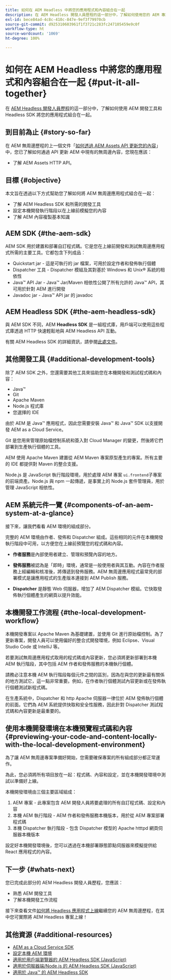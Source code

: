 ```yaml
---
title: 如何在 AEM Headless 中將您的應用程式和內容組合在一起
description: 在 AEM Headless 開發人員歷程的這一部分中，了解如何使用您的 AEM 專案 (包含內容片段)、GraphQL 呼叫、REST API 呼叫和您的應用程式，並為上線做好準備。
exl-id: bece84ad-4c8c-410c-847e-9ef3f79970cb
source-git-commit: d925310603961f1f3721c283fc247105459e9c0f
workflow-type: ht
source-wordcount: '1069'
ht-degree: 100%

---
```


# 如何在 AEM Headless 中將您的應用程式和內容組合在一起 {#put-it-all-together}

在 [AEM Headless 開發人員歷程](overview.md)的這一部分中，了解如何使用 AEM 開發工具和 Headless SDK 將您的應用程式組合在一起。

## 到目前為止 {#story-so-far}

在 AEM 無周邊歷程的上一個文件「[如何透過 AEM Assets API 更新您的內容](update-your-content.md)」中，您已了解如何通過 API 更新 AEM 中現有的無周邊內容，您現在應該：

* 了解 AEM Assets HTTP API。

## 目標 {#objective}

本文旨在透過以下方式幫助您了解如何將 AEM 無周邊應用程式組合在一起：

* 了解 AEM Headless SDK 和所需的開發工具
* 設定本機開發執行階段以在上線前模擬您的內容
* 了解 AEM 內容複製基本知識

## AEM SDK {#the-aem-sdk}

AEM SDK 用於建置和部署自訂程式碼。它是您在上線前開發和測試無周邊應用程式所需的主要工具。它都包含下列成品：

* Quickstart jar - 這是可執行的 jar 檔案，可用於設定作者和發佈執行個體
* Dispatcher 工具 - Dispatcher 模組及其對基於 Windows 和 Unix® 系統的相依性
* Java™ API Jar - Java™ Jar/Maven 相依性公開了所有允許的 Java™ API，其可用於針對 AEM 進行開發
* Javadoc jar - Java™ API jar 的 javadoc

## AEM Headless SDK {#the-aem-headless-sdk}

與 AEM SDK 不同，AEM **Headless SDK** 是一組程式庫，用戶端可以使用這些程式庫透過 HTTP 快速輕鬆地與 AEM Headless API 互動。

有關 AEM Headless SDK 的詳細資訊，請參閱[此處文件](https://experienceleague.adobe.com/docs/experience-manager-learn/getting-started-with-aem-headless/how-to/aem-headless-sdk.html)。

## 其他開發工具 {#additional-development-tools}

除了 AEM SDK 之外，您還需要其他工具來協助您在本機開發和測試程式碼和內容：

* Java™
* Git
* Apache Maven
* Node.js 程式庫
* 您選擇的 IDE

由於 AEM 是 Java™ 應用程式，因此您需要安裝 Java™ 和 Java™ SDK 以支援開發 AEM as a Cloud Service。

Git 是您用來管理原始檔控制系統和簽入對 Cloud Manager 的變更，然後將它們部署到生產執行個體的工具。

AEM 使用 Apache Maven 建置從 AEM Maven 專案原型產生的專案。所有主要的 IDE 都提供對 Maven 的整合支援。

Node.js 是 JavaScript 執行階段環境，用於處理 AEM 專案 `ui.frontend`子專案的前端資產。Node.js 與 npm 一起傳遞，是事實上的 Node.js 套件管理員，用於管理 JavaScript 相依性。

## AEM 系統元件一覽 {#components-of-an-aem-system-at-a-glance}

接下來，讓我們看看 AEM 環境的組成部分。

完整的 AEM 環境由作者、發佈和 Dispatcher 組成。這些相同的元件在本機開發執行階段中可用，以方便您在上線前預覽您的程式碼和內容。

* **作者服務**&#x200B;是內部使用者建立、管理和預覽內容的地方。

* **發佈服務**&#x200B;被認為是「即時」環境，通常是一般使用者與其互動。內容在作者服務上經編輯和核准後，將傳遞到發佈服務。AEM 無周邊應用程式最常見的部署模式是讓應用程式的生產版本連接到 AEM Publish 服務。

* **Dispatcher** 是靜態 Web 伺服器，增加了 AEM Dispatcher 模組。它快取發佈執行個體產生的網頁以提升效能。

## 本機開發工作流程 {#the-local-development-workflow}

本機開發專案以 Apache Maven 為基礎建置，並使用 Git 進行原始檔控制。為了更新專案，開發人員可以使用偏好的整合式開發環境，例如 Eclipse、Visual Studio Code 或 IntelliJ 等。

若要測試無周邊應用程式取用的程式碼或內容更新，您必須將更新部署到本機 AEM 執行階段，其中包括 AEM 作者和發佈服務的本機執行個體。

請務必注意本機 AEM 執行階段每個元件之間的區別，因為在與您的更新最有關係的地方測試它，這一點非常重要。例如，在作者執行個體測試內容更新或在發佈執行個體測試新程式碼。

在生產系統中，Dispatcher 和 http Apache 伺服器一律位於 AEM 發佈執行個體的前面。它們為 AEM 系統提供快取和安全性服務，因此針對 Dispatcher 測試程式碼和內容更新是最重要的。

## 使用本機開發環境在本機預覽程式碼和內容 {#previewing-your-code-and-content-locally-with-the-local-development-environment}

為了讓 AEM 無周邊專案準備好開始，您需要確保專案的所有組成部分都正常運作。

為此，您必須將所有項目放在一起：程式碼、內容和設定，並在本機開發環境中測試以準備好上線。

本機開發環境由三個主要區域組成：

1. AEM 專案 - 此專案包含 AEM 開發人員將要處理的所有自訂程式碼、設定和內容
1. 本機 AEM 執行階段 - AEM 作者和發佈服務本機版本，用於從 AEM 專案部署程式碼
1. 本機 Dispatcher 執行階段 - 包含 Dispatcher 模型的 Apache htttpd 網頁伺服器本機版本

設定好本機開發環境後，您可以透過在本機部署靜態節點伺服器來模擬提供給 React 應用程式的內容。

<!-- THIS TOPIC IS 404. IT DOES NOT APPEAR IN THE TOC OR ANYWHERE ELSE To get a more in-depth look at setting up a local development environment and all dependencies needed for content preview, see [Production Deployment documentation](https://experienceleague.adobe.com/docs/experience-manager-learn/headless-tutorial/graphql/multi-step/production-deployment.html). -->

## 下一步 {#whats-next}

您已完成此部分的 AEM Headless 開發人員歷程，您應該：

* 熟悉 AEM 開發工具
* 了解本機開發工作流程

接下來查看文件[如何將 Headless 應用程式上線](/help/journey-headless/developer/go-live.md)繼續您的 AEM 無周邊歷程，在其中您可實際將 AEM Headless 專案上線！

## 其他資源 {#additional-resources}

* [AEM as a Cloud Service SDK](/help/implementing/developing/introduction/aem-as-a-cloud-service-sdk.md)
* [設定本機 AEM 環境](https://experienceleague.adobe.com/docs/experience-manager-learn/foundation/development/set-up-a-local-aem-development-environment.html)
* [適用於用戶端瀏覽器的 AEM Headless SDK (JavaScript)](https://github.com/adobe/aem-headless-client-js)
* [適用於伺服器端/Node.js 的 AEM Headless SDK (JavaScript)](https://github.com/adobe/aem-headless-client-nodejs)
* [適用於 Java™ 的 AEM Headless SDK](https://github.com/adobe/aem-headless-client-java)

